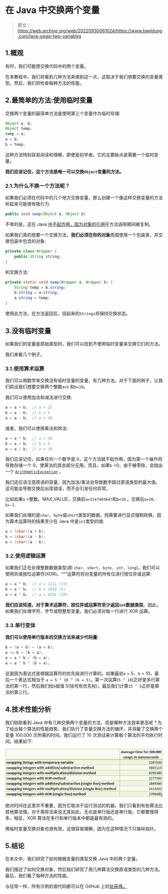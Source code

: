 # 在 Java 中交换两个变量

> 原文：<https://web.archive.org/web/20220930061024/https://www.baeldung.com/java-swap-two-variables>

## 1.概观

有时，我们可能想交换代码中的两个变量。

在本教程中，我们将看到几种方法来做到这一点，这取决于我们想要交换的变量类型。然后，我们将检查每种方法的性能。

## 2.最简单的方法:使用临时变量

交换两个变量的最简单方法是使用第三个变量作为临时存储:

```java
Object a, b;
Object temp;
temp = a;
a = b;
b = temp;
```

这种方法特别容易阅读和理解，即使是初学者。它的主要缺点是需要一个临时变量。

**我们应该记住，这个方法是唯一可以交换`Object`变量的方法。**

### 2.1.为什么不换一个方法呢？

如果我们必须在代码中的几个地方交换变量，那么创建一个像这样交换变量的方法听起来可能很有吸引力:

```java
public void swap(Object a, Object b)
```

不幸的是，这在 Java [中不起作用，因为对象的引用](/web/20220605184827/https://www.baeldung.com/java-pass-by-value-or-pass-by-reference)在方法调用期间被复制。

如果我们真的想要一个交换方法，**我们必须在你的对象**周围使用一个包装类，并交换包装中包含的对象:

```java
private class Wrapper {
    public String string;
}
```

和交换方法:

```java
private static void swap(Wrapper a, Wrapper b) {
    String temp = b.string;
    b.string = a.string;
    a.string = temp;
}
```

使用此方法，在方法返回后，括起来的`Strings`将保持交换状态。

## 3.没有临时变量

如果我们的变量是原始类型的，我们可以找到不使用临时变量来交换它们的方法。

我们来看几个例子。

### 3.1.使用算术运算

我们可以用数学来交换没有临时变量的变量，有几种方法。对于下面的例子，让我们假设我们想要交换两个整数`a=5` 和`b=10`。

我们可以使用加法和减法进行交换:

```java
a = a + b;  // a = 15
b = a - b;  // b = 5
a = a - b;  // a = 10
```

或者，我们可以使用乘法和除法:

```java
a = a * b;  // a = 50
b = a / b;  // b = 5
a = a / b;  // a = 10
```

我们应该记住，如果任何一个数字是 0，这个方法就不起作用，因为第一个操作将导致存储一个 0，使算法的其余部分无用。而且，如果`b` =0，由于被零除，会抛出一个 [`ArithmeticException`](/web/20220605184827/https://www.baeldung.com/java-overflow-underflow) 。

我们还应该注意原语的容量，因为加法/乘法会导致数字超过原语类型的最大值。这可能会导致交换后出现错误，而不会引发任何异常。

比如如果`a` =整数。MAX_VALUE，交换前`a=2147483647`和`b=10` ，交换后`a=10`、`b=-1.`

如果我们处理的是`char`、`byte`或`short`类型的数据，则需要进行显式强制转换，因为算术运算符的结果至少在 Java 中是`int`类型的值:

```java
a = (char)(a + b);
b = (char)(a - b);
a = (char)(a - b);
```

### 3.2.使用逻辑运算

如果我们正在处理整数数据类型(即 `char, short, byte, int, long`)，我们可以使用异或按位运算符(XOR)。“^”运算符将对变量的所有位进行按位异或运算:

```java
a = a ^ b;  // a = 1111 (15)
b = a ^ b;  // b = 1010 (5) 
a = a ^ b;  // a = 0101 (10) 
```

**我们应该知道，对于算术运算符，按位异或运算符至少返回`int`数据类型**。因此，如果我们处理字符、字节或短整型变量，我们必须对每一行进行 XOR 运算。

### 3.3.单行变体

**我们可以使用单行版本的交换方法来减少代码量:**

```java
b = (a + b) – (a = b);
a += b – (b = a);
a = a * b / (b = a);
a = a ^ b ^ (b = a);
```

这是因为表达式是根据运算符的优先级进行计算的。如果最初`a` = 5、`b` = 10，最后一个表达式相当于 `a = 5 ^ 10 ^ (b = 5)`。第一次运算(`5 ^ 10`)正好是多行算法的第一行，然后我们给`b`赋值 5(括号有优先权)，最后我们计算`15 ^ 5`正好是算法的第三行。

## 4.技术性能分析

我们刚刚看到 Java 中有几种交换两个变量的方法，但是哪种方法效率更高呢？为了给出每个算法的性能趋势，我们执行了变量交换方法的循环，并测量了交换两个变量 100.000 次所需的时间。我们运行了 10 次测试来计算每个算法的平均执行时间。结果如下:

[![swapping variables - performance comparison](img/9b86fb0a867226b638c42c4044f6b3f0.png)](/web/20220605184827/https://www.baeldung.com/wp-content/uploads/2022/05/swapping-variables-performance-tab.png)

绝对时间在这里并不重要，因为它取决于运行测试的机器。我们只看到有些算法比其他算法慢。对于乘除法来说尤其如此，无论是单行版还是单行版，它都要慢得多。相反，XOR 算法在多行和单行版本中都是最有效的。

用临时变量交换对象也很有效，这很容易理解，因为在这种情况下只操纵指针。

## 5.结论

在本文中，我们研究了如何根据变量的类型交换 Java 中的两个变量。

我们描述了如何交换对象，然后我们研究了用几种算法交换原语类型的几种方法。最后，我们看了每种方法的性能。

与往常一样，所有示例的源代码都可以在 GitHub 上的[处获得。](https://web.archive.org/web/20220605184827/https://github.com/eugenp/tutorials/tree/master/core-java-modules/core-java-lang-math-3)